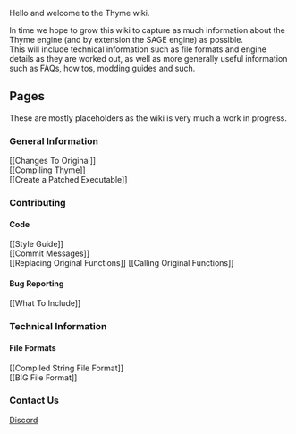 Hello and welcome to the Thyme wiki.  

In time we hope to grow this wiki to capture as much information about the Thyme engine (and by extension the SAGE engine) as possible.  
This will include technical information such as file formats and engine details as they are worked out, as well as more generally useful information such as FAQs, how tos, modding guides and such.  

## Pages

These are mostly placeholders as the wiki is very much a work in progress.

### General Information
[[Changes To Original]]  
[[Compiling Thyme]]  
[[Create a Patched Executable]]

### Contributing

#### Code
[[Style Guide]]  
[[Commit Messages]]  
[[Replacing Original Functions]]
[[Calling Original Functions]]

#### Bug Reporting
[[What To Include]]

### Technical Information
#### File Formats
[[Compiled String File Format]]  
[[BIG File Format]]  

### Contact Us
[Discord](https://discord.gg/UnWK2Tw)
